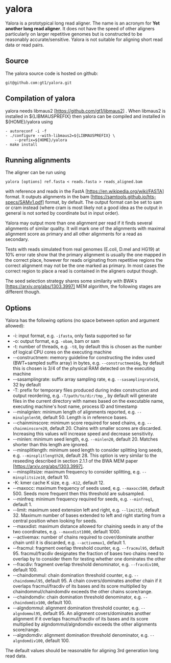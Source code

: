 # yalora
Yalora is a prototypical long read aligner. The name is an acronym for **Yet another long read aligner**.
It does not have the speed of other aligners particularly on larger repetitive genomes but is constructed to be reasonably accurate/sensitive. Yalora is not suitable for
aligning short read data or read pairs.

## Source

The yalora source code is hosted on github:

	git@github.com:gt1/yalora.git

## Compilation of yalora

yalora needs libmaus2 [https://github.com/gt1/libmaus2] . When libmaus2
is installed in ${LIBMAUSPREFIX} then yalora can be compiled and
installed in ${HOME}/yalora using

	- autoreconf -i -f
	- ./configure --with-libmaus2=${LIBMAUSPREFIX} \
		--prefix=${HOME}/yalora
	- make install

## Running alignments

The aligner can be run using

```
yalora [options] ref.fasta < reads.fasta > reads_aligned.bam
```

with reference and reads in the FastA [https://en.wikipedia.org/wiki/FASTA] format. It outputs alignments in the bam [https://samtools.github.io/hts-specs/SAMv1.pdf] format, by default.
The output format can be set to sam or cram instead (where cram is most likely not a good idea as the output in general is not sorted by coordinate but in input order).

Yalora may output more than one alignment per read if it finds several alignments of similar quality. It will mark one of the alignments with maximal alignment score as primary and all other alignments
for a read as secondary.

Tests with reads simulated from real genomes (E.coli, D.mel and HG19) at 10% error rate show that the primary alignment is usually the one mapped in the correct place, however for reads originating
from repetitive regions the correct alignment may not be the one marked as primary. In most cases the correct region to place a read is contained in the aligners output though.

The seed selection strategy shares some similarity with BWA's [https://arxiv.org/abs/1303.3997] MEM algorithm, the following stages are different though.

## Options

Yalora has the following options (no space between option and argument allowed):

* -i: input format, e.g. `-ifasta`, only fasta supported so far
* -o: output format, e.g. `-obam`, bam or sam
* -t: number of threads, e.g. `-t8`, by default this is chosen as the number of logical CPU cores on the executing machine
* --constructmem: memory guideline for constructing the index used (BWT+sampled suffix array) in bytes, e.g. `--constructmem16g`, by default this is chosen is 3/4 of the physical RAM detected on the executing machine
* --sasamplingrate: suffix array sampling rate, e.g. `--sasamplingrate16`, 32 by default
* -T: prefix for temporary files produced during index construction and output reordering, e.g. `-T/path/to/dir/tmp_`, by default will generate files in the current directory with names based on the executable name, executing machine's host name, process ID and timestamp
* --minalgnlen: minimum length of alignments reported, e.g. `--minalgnlen50`, default 50. Length is in reference bases.
* --chainminscore: minimum score required for seed chains, e.g. `--chainminscore20`, default 20. Chains with smaller scores are discarded. Increasing this values will increase speed and decrease sensitivity.
* --minlen: minimum seed length, e.g. `--minlen20`, default 20. Matches shorter than this length are ignored.
* --minsplitlength: minimum seed length to consider splitting long seeds, e.g. `--minsplitlength28`, default 28. This option is very similar to the reseeding described in section 2.1.1 of the BWA MEM paper [https://arxiv.org/abs/1303.3997].
* --minsplitsize: maximum frequency to consider splitting, e.g. `--minsplitsize10`, default 10.
* -K: kmer cache K size, e.g. `-K12`, default 12.
* --maxocc: maximum frequency of seeds used, e.g. `--maxocc500`, default 500. Seeds more frequent then this threshold are subsampled.
* --minfreq: minimum frequency required for seeds, e.g. `--minfreq1`, default 1.
* --limit: maximum seed extension left and right, e.g. `--limit32`, default 32. Maximum number of bases extended to left and right starting from a central position when looking for seeds.
* --maxxdist: maximum distance allowed for chaining seeds in any of the two coordinates, e.g. `--maxxdist1000`, default 1000.
* --activemax: number of chains required to cover/dominate another chain until it is discarded, e.g. `--activemax1`, default 1.
* --fracmul: fragment overlap threshold counter, e.g. `--fracmul95`, default 95. fracmul/fracdiv designates the fraction of bases two chains need to overlap by to consider them for testing whether one dominates the other
* --fracdiv: fragment overlap threshold denominator, e.g. `--fracdiv100`, default 100.
* --chaindommul: chain domination threshold counter, e.g. `--chaindommul95`, default 95. A chain covers/dominates another chain if it overlaps fracmul/fracdiv of its bases and its score multiplied by chaindommul/chaindomdiv exceeds the other chains score/range.
* --chaindomdiv: chain domination threshold denominator, e.g. `--chaindomdiv100`, default 100.
* --algndommul: alignment domination threshold counter, e.g. `--algndommul95`, default 95. An alignment covers/dominates another alignment if it overlaps fracmul/fracdiv of its bases and its score multiplied by algndommul/algndomdiv exceeds the other alignments score/range.
* --algndomdiv: alignment domination threshold denominator, e.g. `--algndomdiv100`, default 100.

The default values should be reasonable for aligning 3rd generation long read data.
